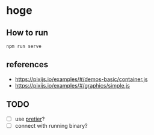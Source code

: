 # hoge

## How to run

```
npm run serve
```

## references

* https://pixijs.io/examples/#/demos-basic/container.js
* https://pixijs.io/examples/#/graphics/simple.js

## TODO

- [ ] use [pretier](https://prettier.io/)?
- [ ] connect with running binary?
